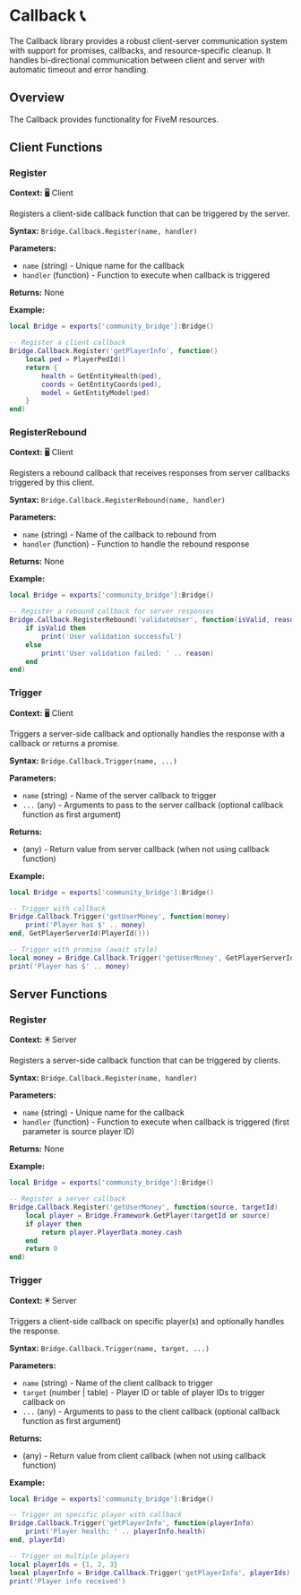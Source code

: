 # Callback 📞

<!--META
nav: true
toc: true
description: The Callback library provides a robust client-server communication system with support for promises, callbacks, and resource-specific cleanup. It handles bi-directional communication between client and server with automatic timeout and error handling.
-->

The Callback library provides a robust client-server communication system with support for promises, callbacks, and resource-specific cleanup. It handles bi-directional communication between client and server with automatic timeout and error handling.

## Overview

The Callback provides functionality for FiveM resources.

## Client Functions

### Register

<!--TOC: Register-->

**Context:** 🖥️ Client

Registers a client-side callback function that can be triggered by the server.

**Syntax:** `Bridge.Callback.Register(name, handler)`

**Parameters:**
- `name` (string) - Unique name for the callback
- `handler` (function) - Function to execute when callback is triggered

**Returns:** None

**Example:**
```lua
local Bridge = exports['community_bridge']:Bridge()

-- Register a client callback
Bridge.Callback.Register('getPlayerInfo', function()
    local ped = PlayerPedId()
    return {
        health = GetEntityHealth(ped),
        coords = GetEntityCoords(ped),
        model = GetEntityModel(ped)
    }
end)
```

### RegisterRebound

<!--TOC: RegisterRebound-->

**Context:** 🖥️ Client

Registers a rebound callback that receives responses from server callbacks triggered by this client.

**Syntax:** `Bridge.Callback.RegisterRebound(name, handler)`

**Parameters:**
- `name` (string) - Name of the callback to rebound from
- `handler` (function) - Function to handle the rebound response

**Returns:** None

**Example:**
```lua
local Bridge = exports['community_bridge']:Bridge()

-- Register a rebound callback for server responses
Bridge.Callback.RegisterRebound('validateUser', function(isValid, reason)
    if isValid then
        print('User validation successful')
    else
        print('User validation failed: ' .. reason)
    end
end)
```

### Trigger

<!--TOC: Trigger-->

**Context:** 🖥️ Client

Triggers a server-side callback and optionally handles the response with a callback or returns a promise.

**Syntax:** `Bridge.Callback.Trigger(name, ...)`

**Parameters:**
- `name` (string) - Name of the server callback to trigger
- `...` (any) - Arguments to pass to the server callback (optional callback function as first argument)

**Returns:**
- (any) - Return value from server callback (when not using callback function)

**Example:**
```lua
local Bridge = exports['community_bridge']:Bridge()

-- Trigger with callback
Bridge.Callback.Trigger('getUserMoney', function(money)
    print('Player has $' .. money)
end, GetPlayerServerId(PlayerId()))

-- Trigger with promise (await style)
local money = Bridge.Callback.Trigger('getUserMoney', GetPlayerServerId(PlayerId()))
print('Player has $' .. money)
```

## Server Functions

### Register

<!--TOC: Register-->

**Context:** 🖲️ Server

Registers a server-side callback function that can be triggered by clients.

**Syntax:** `Bridge.Callback.Register(name, handler)`

**Parameters:**
- `name` (string) - Unique name for the callback
- `handler` (function) - Function to execute when callback is triggered (first parameter is source player ID)

**Returns:** None

**Example:**
```lua
local Bridge = exports['community_bridge']:Bridge()

-- Register a server callback
Bridge.Callback.Register('getUserMoney', function(source, targetId)
    local player = Bridge.Framework.GetPlayer(targetId or source)
    if player then
        return player.PlayerData.money.cash
    end
    return 0
end)
```

### Trigger

<!--TOC: Trigger-->

**Context:** 🖲️ Server

Triggers a client-side callback on specific player(s) and optionally handles the response.

**Syntax:** `Bridge.Callback.Trigger(name, target, ...)`

**Parameters:**
- `name` (string) - Name of the client callback to trigger
- `target` (number | table) - Player ID or table of player IDs to trigger callback on
- `...` (any) - Arguments to pass to the client callback (optional callback function as first argument)

**Returns:**
- (any) - Return value from client callback (when not using callback function)

**Example:**
```lua
local Bridge = exports['community_bridge']:Bridge()

-- Trigger on specific player with callback
Bridge.Callback.Trigger('getPlayerInfo', function(playerInfo)
    print('Player health: ' .. playerInfo.health)
end, playerId)

-- Trigger on multiple players
local playerIds = {1, 2, 3}
local playerInfo = Bridge.Callback.Trigger('getPlayerInfo', playerIds)
print('Player info received')
```

